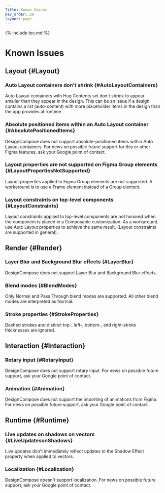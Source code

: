```yaml
---
Title: Known Issues
nav_order: 20
layout: page
---
```


{% include toc.md %}

# Known Issues

## Layout {#Layout}

### Auto Layout containers don't shrink {#AutoLayoutContainers}

Auto Layout containers with Hug Contents set don't shrink to appear smaller
than they appear in the design. This can be an issue if a design contains a list
(auto-content) with more placeholder items in the design than the app provides
at runtime.

### Absolute positioned items within an Auto Layout container {#AbsolutePositionedItems}

DesignCompose does not support absolute-positioned items within Auto
Layout containers. For news on possible future support for this or other Figma
features, ask your Google point of contact.

### Layout properties are not supported on Figma Group elements {#LayoutPropertiesNotSupported}

Layout properties applied to Figma Group elements are not supported. A
workaround is to use a Frame element instead of a Group element.

### Layout constraints on top-level components {#LayoutConstraints}

Layout constraints applied to top-level components are not honored when the
component is placed in a Composable customization. As a workaround, use Auto
Layout properties to achieve the same result. (Layout constraints are supported
in general).

## Render {#Render}

### Layer Blur and Background Blur effects {#LayerBlur}

DesignCompose does not support Layer Blur and Background Blur effects.

### Blend modes {#BlendModes}

Only Normal and Pass Through blend modes are supported. All other blend modes
are interpreted as Normal.

### Stroke properties {#StrokeProperties}

Dashed strokes and distinct top-, left-, bottom-, and right-stroke thicknesses
are ignored.

## Interaction {#Interaction}

### Rotary input {#RotaryInput}

DesignCompose does not support rotary input. For news on possible future
support, ask your Google point of contact.

### Animation {#Animation}

DesignCompose does not support the importing of animations from Figma. For news
on possible future support, ask your Google point of contact.

## Runtime {#Runtime}

### Live updates on shadows on vectors {#LiveUpdatesonShadows}

Live updates don't immediately reflect updates to the Shadow Effect property
when applied to vectors.

### Localization {#Localization}

DesignCompose doesn't support localization. For news on possible future support,
ask your Google point of contact.

